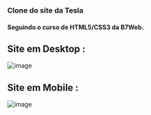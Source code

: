 ### Clone do site da Tesla
#### Seguindo o curso de HTML5/CSS3 da B7Web.

## Site em Desktop : 
![image](https://user-images.githubusercontent.com/63131764/137034284-c560209e-b743-4ff2-81fa-e5015a6d703e.png)


## Site em Mobile : 

![image](https://user-images.githubusercontent.com/63131764/137034326-5a0bd82e-0f42-43ee-862f-bd4a1154b63f.png)
